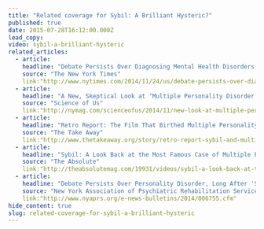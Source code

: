 ```yaml
---
title: "Related coverage for Sybil: A Brilliant Hysteric?"
published: true
date: 2015-07-28T16:12:00.000Z
lead_copy:
video: sybil-a-brilliant-hysteric
related_articles:
  - article:
    headline: "Debate Persists Over Diagnosing Mental Health Disorders, Long After ‘Sybil’"
    source: "The New York Times"
    link:"http://www.nytimes.com/2014/11/24/us/debate-persists-over-diagnosing-mental-health-disorders-long-after-sybil.html"
  - article:
    headline: "A New, Skeptical Look at ‘Multiple Personality Disorder’"
    source: "Science of Us"
    link:"http://nymag.com/scienceofus/2014/11/new-look-at-multiple-personality-disorder.html"
  - article:
    headline: "Retro Report: The Film That Birthed Multiple Personality Disorder"
    source: "The Take Away"
    link:"http://www.thetakeaway.org/story/retro-report-sybil-and-multiple-personality-disorder/"
  - article:
    headline: "Sybil: A Look Back at the Most Famous Case of Multiple Personality Disorder"
    source: "The Absolute"
    link:"http://theabsolutemag.com/19931/videos/sybil-a-look-back-at-the-most-famous-case-of-multiple-personality-disorder/"
  - article:
    headline: "Debate Persists Over Personality Disorder, Long After 'Sybil'"
    source: "New York Association of Psychiatric Rehabilitation Services"
    link:"http://www.nyaprs.org/e-news-bulletins/2014/006755.cfm"
hide_content: true
slug: related-coverage-for-sybil-a-brilliant-hysteric
---
```


